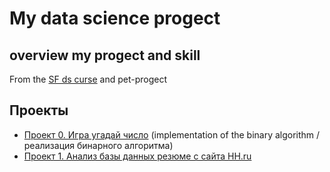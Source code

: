 # My data science progect
## overview my progect and skill
From the [SF ds curse](https://skillfactory.ru/data-scientist) and pet-progect

## Проекты

* [Проект 0. Игра угадай число](https://github.com/Serstefs/sfds/tree/main/Progect_0) (implementation of the binary algorithm / реализация бинарного алгоритма)
* [Проект 1. Анализ базы данных резюме с сайта HH.ru](https://github.com/Serstefs/sfds/blob/main/Progect_1)
